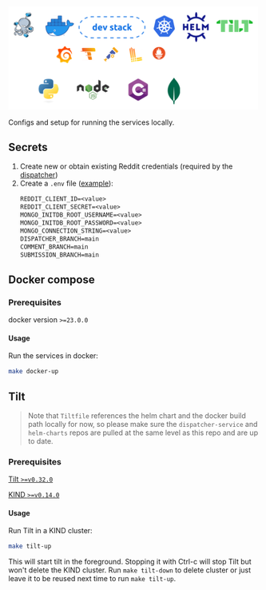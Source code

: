 <img src="logos.svg" width=500>

Configs and setup for running the services locally.

## Secrets

1. Create new or obtain existing Reddit credentials (required by the [dispatcher](https://github.com/flam-flam/dispatcher-service))
2. Create a `.env` file ([example](./example.env)):
    ```env
    REDDIT_CLIENT_ID=<value>
    REDDIT_CLIENT_SECRET=<value>
    MONGO_INITDB_ROOT_USERNAME=<value>
    MONGO_INITDB_ROOT_PASSWORD=<value>
    MONGO_CONNECTION_STRING=<value>
    DISPATCHER_BRANCH=main
    COMMENT_BRANCH=main
    SUBMISSION_BRANCH=main
    ```

## Docker compose

### Prerequisites

docker version `>=23.0.0`

#### Usage

Run the services in docker:
```bash
make docker-up
```

## Tilt

>Note that `Tiltfile` references the helm chart and the docker build path
>locally for now, so please make sure the `dispatcher-service` and
>`helm-charts` repos are pulled at the same level as this repo
>and are up to date.

### Prerequisites

[Tilt `>=v0.32.0`](https://docs.tilt.dev/install.html)

[KIND `>=v0.14.0`](https://kind.sigs.k8s.io/docs/user/quick-start/)

#### Usage

Run Tilt in a KIND cluster:
```bash
make tilt-up
```

This will start tilt in the foreground. Stopping it with Ctrl-c will stop
Tilt but won't delete the KIND cluster. Run `make tilt-down` to delete
cluster or just leave it to be reused next time to run `make tilt-up`.
